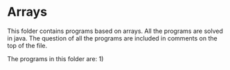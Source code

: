 # Arrays
This folder contains programs based on arrays. All the programs are solved in java.
The question of all the programs are included in comments on the top of the file.

The programs in this folder are:
1)